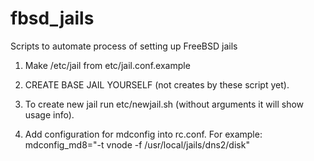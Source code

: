 # fbsd_jails
Scripts to automate process of setting up FreeBSD jails

1. Make /etc/jail from etc/jail.conf.example

2. CREATE BASE JAIL YOURSELF (not creates by these script yet).

3. To create new jail run etc/newjail.sh (without arguments it will 
show usage info).

4. Add configuration for mdconfig into rc.conf. For example: 
mdconfig_md8="-t vnode -f /usr/local/jails/dns2/disk"



